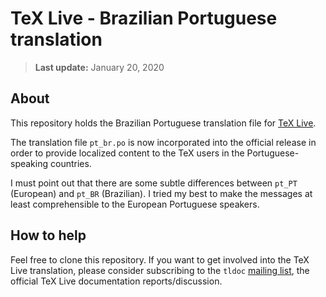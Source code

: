 # TeX Live - Brazilian Portuguese translation

> **Last update:** January 20, 2020

## About

This repository holds the Brazilian Portuguese translation file for [TeX Live](http://www.tug.org/texlive/).

The translation file `pt_br.po` is now incorporated into the official release in order to provide localized content to the TeX users in the Portuguese-speaking countries.

I must point out that there are some subtle differences between `pt_PT` (European) and `pt_BR` (Brazilian). I tried my best to make the messages at least comprehensible to the European Portuguese speakers.

## How to help

Feel free to clone this repository. If you want to get involved into the TeX Live translation, please consider subscribing to the `tldoc` [mailing list](http://tug.org/mailman/listinfo/tldoc), the official TeX Live documentation reports/discussion.
